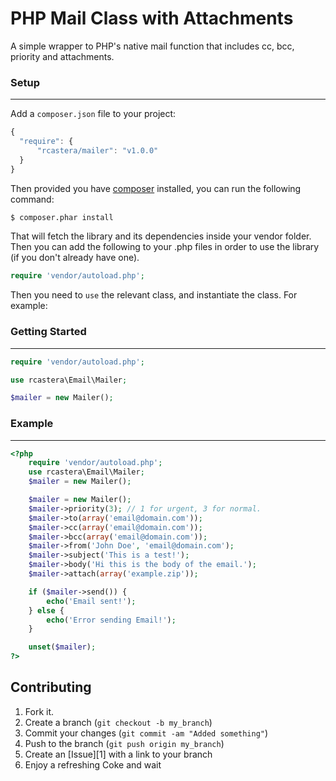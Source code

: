 PHP Mail Class with Attachments
=============

A simple wrapper to PHP's native mail function that includes cc, bcc, priority and attachments.


### Setup
-----------------
 Add a `composer.json` file to your project:

```javascript
{
  "require": {
      "rcastera/mailer": "v1.0.0"
  }
}
```

Then provided you have [composer](http://getcomposer.org) installed, you can run the following command:

```bash
$ composer.phar install
```

That will fetch the library and its dependencies inside your vendor folder. Then you can add the following to your
.php files in order to use the library (if you don't already have one).

```php
require 'vendor/autoload.php';
```

Then you need to `use` the relevant class, and instantiate the class. For example:


### Getting Started
-----------------
```php
require 'vendor/autoload.php';

use rcastera\Email\Mailer;

$mailer = new Mailer();
```


### Example
-----------------

```php
<?php
    require 'vendor/autoload.php';
    use rcastera\Email\Mailer;
    $mailer = new Mailer();

    $mailer = new Mailer();
    $mailer->priority(3); // 1 for urgent, 3 for normal.
    $mailer->to(array('email@domain.com'));
    $mailer->cc(array('email@domain.com'));
    $mailer->bcc(array('email@domain.com'));
    $mailer->from('John Doe', 'email@domain.com');
    $mailer->subject('This is a test!');
    $mailer->body('Hi this is the body of the email.');
    $mailer->attach(array('example.zip'));

    if ($mailer->send()) {
        echo('Email sent!');
    } else {
        echo('Error sending Email!');
    }

    unset($mailer);
?>
```


Contributing
------------

1. Fork it.
2. Create a branch (`git checkout -b my_branch`)
3. Commit your changes (`git commit -am "Added something"`)
4. Push to the branch (`git push origin my_branch`)
5. Create an [Issue][1] with a link to your branch
6. Enjoy a refreshing Coke and wait
